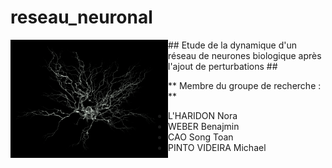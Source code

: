 # reseau_neuronal
<img src="Annexes/Images/neurone_illustration.png" width="50%" align="left">
## Etude de la dynamique d'un réseau de neurones biologique après l'ajout de perturbations ##

** Membre du groupe de recherche : **
- L'HARIDON Nora
- WEBER Benajmin
- CAO Song Toan 
- PINTO VIDEIRA Michael
